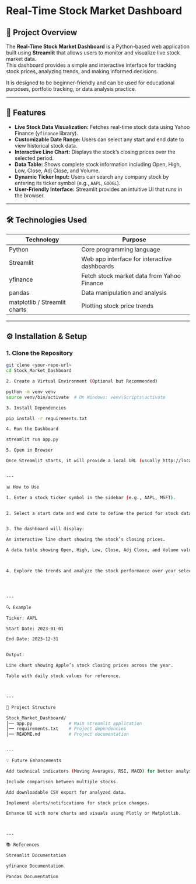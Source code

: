 

# Real-Time Stock Market Dashboard

## 📌 Project Overview
The **Real-Time Stock Market Dashboard** is a Python-based web application built using **Streamlit** that allows users to monitor and visualize live stock market data.  
This dashboard provides a simple and interactive interface for tracking stock prices, analyzing trends, and making informed decisions.  

It is designed to be beginner-friendly and can be used for educational purposes, portfolio tracking, or data analysis practice.

---

## 🚀 Features
- **Live Stock Data Visualization:** Fetches real-time stock data using Yahoo Finance (`yfinance` library).  
- **Customizable Date Range:** Users can select any start and end date to view historical stock data.  
- **Interactive Line Chart:** Displays the stock’s closing prices over the selected period.  
- **Data Table:** Shows complete stock information including Open, High, Low, Close, Adj Close, and Volume.  
- **Dynamic Ticker Input:** Users can search any company stock by entering its ticker symbol (e.g., `AAPL`, `GOOGL`).  
- **User-Friendly Interface:** Streamlit provides an intuitive UI that runs in the browser.  

---

## 🛠️ Technologies Used
| Technology | Purpose |
|------------|---------|
| Python     | Core programming language |
| Streamlit  | Web app interface for interactive dashboards |
| yfinance   | Fetch stock market data from Yahoo Finance |
| pandas     | Data manipulation and analysis |
| matplotlib / Streamlit charts | Plotting stock price trends |

---

## ⚙️ Installation & Setup

### 1. Clone the Repository
```bash
git clone <your-repo-url>
cd Stock_Market_Dashboard

2. Create a Virtual Environment (Optional but Recommended)

python -m venv venv
source venv/bin/activate  # On Windows: venv\Scripts\activate

3. Install Dependencies

pip install -r requirements.txt

4. Run the Dashboard

streamlit run app.py

5. Open in Browser

Once Streamlit starts, it will provide a local URL (usually http://localhost:8501). Open it in your browser to interact with the dashboard.


---

📊 How to Use

1. Enter a stock ticker symbol in the sidebar (e.g., AAPL, MSFT).


2. Select a start date and end date to define the period for stock data visualization.


3. The dashboard will display:

An interactive line chart showing the stock’s closing prices.

A data table showing Open, High, Low, Close, Adj Close, and Volume values.



4. Explore the trends and analyze the stock performance over your selected period.




---

🔍 Example

Ticker: AAPL

Start Date: 2023-01-01

End Date: 2023-12-31


Output:

Line chart showing Apple’s stock closing prices across the year.

Table with daily stock values for reference.



---

📂 Project Structure

Stock_Market_Dashboard/
│── app.py              # Main Streamlit application
│── requirements.txt    # Project dependencies
│── README.md           # Project documentation


---

💡 Future Enhancements

Add technical indicators (Moving Averages, RSI, MACD) for better analysis.

Include comparison between multiple stocks.

Add downloadable CSV export for analyzed data.

Implement alerts/notifications for stock price changes.

Enhance UI with more charts and visuals using Plotly or Matplotlib.



---

📚 References

Streamlit Documentation

yfinance Documentation

Pandas Documentation




